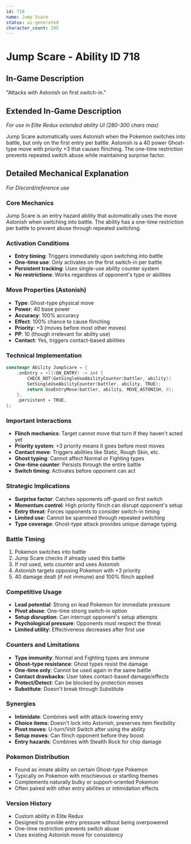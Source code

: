```yaml
---
id: 718
name: Jump Scare
status: ai-generated
character_count: 295
---
```


# Jump Scare - Ability ID 718

## In-Game Description
"Attacks with Astonish on first switch-in."

## Extended In-Game Description
*For use in Elite Redux extended ability UI (280-300 chars max)*

Jump Scare automatically uses Astonish when the Pokemon switches into battle, but only on the first entry per battle. Astonish is a 40 power Ghost-type move with priority +3 that causes flinching. The one-time restriction prevents repeated switch abuse while maintaining surprise factor.

## Detailed Mechanical Explanation
*For Discord/reference use*

### Core Mechanics
Jump Scare is an entry hazard ability that automatically uses the move Astonish when switching into battle. The ability has a one-time restriction per battle to prevent abuse through repeated switching.

### Activation Conditions
- **Entry timing**: Triggers immediately upon switching into battle
- **One-time use**: Only activates on the first switch-in per battle
- **Persistent tracking**: Uses single-use ability counter system
- **No restrictions**: Works regardless of opponent's type or abilities

### Move Properties (Astonish)
- **Type**: Ghost-type physical move
- **Power**: 40 base power
- **Accuracy**: 100% accuracy
- **Effect**: 100% chance to cause flinching
- **Priority**: +3 (moves before most other moves)
- **PP**: 10 (though irrelevant for ability use)
- **Contact**: Yes, triggers contact-based abilities

### Technical Implementation
```c
constexpr Ability JumpScare = {
    .onEntry = +[](ON_ENTRY) -> int {
        CHECK_NOT(GetSingleUseAbilityCounter(battler, ability)) 
        SetSingleUseAbilityCounter(battler, ability, TRUE);
        return UseEntryMove(battler, ability, MOVE_ASTONISH, 0);
    },
    .persistent = TRUE,
};
```

### Important Interactions
- **Flinch mechanics**: Target cannot move that turn if they haven't acted yet
- **Priority system**: +3 priority means it goes before most moves
- **Contact move**: Triggers abilities like Static, Rough Skin, etc.
- **Ghost typing**: Cannot affect Normal or Fighting types
- **One-time counter**: Persists through the entire battle
- **Switch timing**: Activates before opponent can act

### Strategic Implications
- **Surprise factor**: Catches opponents off-guard on first switch
- **Momentum control**: High priority flinch can disrupt opponent's setup
- **Entry threat**: Forces opponents to consider switch-in timing
- **Limited use**: Cannot be spammed through repeated switching
- **Type coverage**: Ghost-type attack provides unique damage typing

### Battle Timing
1. Pokemon switches into battle
2. Jump Scare checks if already used this battle
3. If not used, sets counter and uses Astonish
4. Astonish targets opposing Pokemon with +3 priority
5. 40 damage dealt (if not immune) and 100% flinch applied

### Competitive Usage
- **Lead potential**: Strong on lead Pokemon for immediate pressure
- **Pivot abuse**: One-time strong switch-in option
- **Setup disruption**: Can interrupt opponent's setup attempts
- **Psychological pressure**: Opponents must respect the threat
- **Limited utility**: Effectiveness decreases after first use

### Counters and Limitations
- **Type immunity**: Normal and Fighting types are immune
- **Ghost-type resistance**: Ghost types resist the damage
- **One-time only**: Cannot be used again in the same battle
- **Contact drawbacks**: User takes contact-based damage/effects
- **Protect/Detect**: Can be blocked by protection moves
- **Substitute**: Doesn't break through Substitute

### Synergies
- **Intimidate**: Combines well with attack-lowering entry
- **Choice items**: Doesn't lock into Astonish, preserves item flexibility
- **Pivot moves**: U-turn/Volt Switch after using the ability
- **Setup moves**: Can flinch opponent before they boost
- **Entry hazards**: Combines with Stealth Rock for chip damage

### Pokemon Distribution
- Found as innate ability on certain Ghost-type Pokemon
- Typically on Pokemon with mischievous or startling themes
- Complements naturally bulky or support-oriented Pokemon
- Often paired with other entry abilities or intimidation effects

### Version History
- Custom ability in Elite Redux
- Designed to provide entry pressure without being overpowered
- One-time restriction prevents switch abuse
- Uses existing Astonish move for consistency
